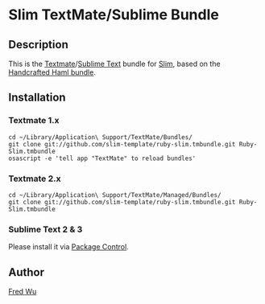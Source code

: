 # Slim TextMate/Sublime Bundle


## Description

This is the [Textmate](http://macromates.com/)/[Sublime Text](http://www.sublimetext.com/)  bundle for [Slim](http://slim-template.github.io/), based on the [Handcrafted Haml bundle](http://github.com/handcrafted/handcrafted-haml-textmate-bundle).

## Installation

### Textmate 1.x

    cd ~/Library/Application\ Support/TextMate/Bundles/
    git clone git://github.com/slim-template/ruby-slim.tmbundle.git Ruby-Slim.tmbundle
    osascript -e 'tell app "TextMate" to reload bundles'

### Textmate 2.x

    cd ~/Library/Application\ Support/TextMate/Managed/Bundles/
    git clone git://github.com/slim-template/ruby-slim.tmbundle.git Ruby-Slim.tmbundle

### Sublime Text 2 & 3

Please install it via [Package Control](http://wbond.net/sublime_packages/package_control).

## Author

[Fred Wu](http://fredwu.me/)
